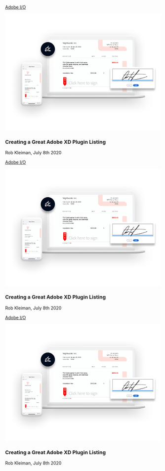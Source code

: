 <ResourceCard slots="link, image, heading, text" width="25%"/>

[Adobe I/O](https://adobe.io)

![Resource 3](../images/5_Devices_Store.png)

### Creating a Great Adobe XD Plugin Listing

Rob Kleiman, July 8th 2020

<ResourceCard slots="link, image, heading, text" width="25%"/>

[Adobe I/O](https://adobe.io)

![Resource 3](../images/5_Devices_Store.png)

### Creating a Great Adobe XD Plugin Listing

Rob Kleiman, July 8th 2020

<ResourceCard slots="link, image, heading, text" width="25%"/>

[Adobe I/O](https://adobe.io)

![Resource 3](../images/5_Devices_Store.png)

### Creating a Great Adobe XD Plugin Listing

Rob Kleiman, July 8th 2020